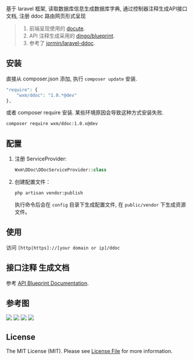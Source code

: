 基于 laravel 框架, 读取数据库信息生成数据库字典, 通过控制器注释生成API接口文档, 注册 ddoc 路由网页形式呈现

> 1. 前端呈现使用的 [docute](https://docute.js.org).
> 2. API 注释生成采用的 [dingo/blueprint](https://github.com/dingo/blueprint).
> 3. 参考了 [jormin/laravel-ddoc](https://github.com/jormin/laravel-ddoc).

## 安装
    
直接从 composer.json 添加, 执行 `composer update` 安装.

```php
"require": {
    "wxm/ddoc": "1.0.*@dev"
},
```

或者 composer require 安装. 某些环境原因会导致这种方式安装失败.  
    
```bash
composer require wxm/ddoc:1.0.x@dev 
```

## 配置

1. 注册 ServiceProvider:
    ```php
    Wxm\DDoc\DDocServiceProvider::class
    ```
    
2. 创建配置文件：
    ```shell
    php artisan vendor:publish
    ```
	
	执行命令后会在 `config` 目录下生成配置文件, 在 `public/vendor` 下生成资源文件。
	
## 使用

访问 `[http|https]://[your domain or ip]/ddoc`

## 接口注释 生成文档

参考 [API Blueprint Documentation](https://github.com/dingo/api/wiki/API-Blueprint-Documentation).

## 参考图

![](http://o9o0gmgkr.bkt.clouddn.com/1.png)
![](http://o9o0gmgkr.bkt.clouddn.com/2.png)
![](http://o9o0gmgkr.bkt.clouddn.com/3.png)
![](http://o9o0gmgkr.bkt.clouddn.com/4.png)

## License

The MIT License (MIT). Please see [License File](LICENSE.md) for more information.